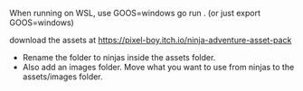 When running on WSL, use GOOS=windows go run .
(or just export GOOS=windows)

download the assets at https://pixel-boy.itch.io/ninja-adventure-asset-pack
- Rename the folder to ninjas inside the assets folder. 
- Also add an images folder. Move what you want to use from ninjas to the assets/images folder. 
